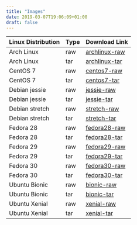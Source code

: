 ```yaml
---
title: "Images"
date: 2019-03-07T19:06:09+01:00
draft: false
---
```


| Linux Distribution | Type | Download Link |
| ------------------ | ---- | ------------- |
| Arch Linux         | raw  | [archlinux-raw](/storage/archlinux/archlinux/raw/archlinux.raw.xz)              |
| Arch Linux         | tar  | [archlinux-tar](/storage/archlinux/archlinux/raw/archlinux.tar.xz)              |
| CentOS 7           | raw  | [centos7-raw](/storage/centos/7/raw/centos7.raw.xz)              |
| CentOS 7           | tar  | [centos7-tar](/storage/centos/7/tar/centos7.tar.xz)              |
| Debian jessie      | raw  | [jessie-raw](/storage/debian/jessie/raw/jessie.raw.xz) | 
| Debian jessie      | tar  | [jessie-tar](/storage/debian/jessie/tar/jessie.tar.xz) | 
| Debian stretch     | raw  | [stretch-raw](/storage/debian/stretch/raw/stretch.raw.xz) | 
| Debian stretch     | tar  | [stretch-tar](/storage/debian/stretch/tar/stretch.tar.xz) | 
| Fedora 28          | raw  | [fedora28-raw](/storage/fedora/28/raw/fedora28.raw.xz)              |
| Fedora 28          | tar  | [fedora28-tar](/storage/fedora/28/tar/fedora28.tar.xz)              |
| Fedora 29          | raw  | [fedora29-raw](/storage/fedora/29/raw/fedora29.raw.xz)              |
| Fedora 29          | tar  | [fedora29-tar](/storage/fedora/29/tar/fedora29.tar.xz)              |
| Fedora 30          | raw  | [fedora30-raw](/storage/fedora/30/raw/fedora30.raw.xz)              |
| Fedora 30          | tar  | [fedora30-tar](/storage/fedora/30/tar/fedora30.tar.xz)              |
| Ubuntu Bionic      | raw  | [bionic-raw](/storage/ubuntu/bionic/raw/bionic.raw.xz)              |
| Ubuntu Bionic      | tar  | [bionic-tar](/storage/ubuntu/bionic/tar/bionic.tar.xz)              |
| Ubuntu Xenial      | raw  | [xenial-raw](/storage/ubuntu/xenial/raw/xenial.raw.xz)              |
| Ubuntu Xenial      | tar  | [xenial-tar](/storage/ubuntu/xenial/tar/xenial.tar.xz)              |
